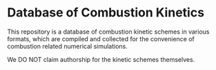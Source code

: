 # Database of Combustion Kinetics

This repository is a database of combustion kinetic schemes in various formats, which are compiled and collected for the convenience of combustion related numerical simulations. 

We DO NOT claim authorship for the kinetic schemes themselves.

